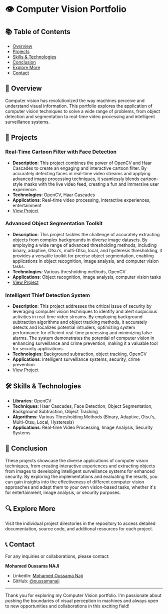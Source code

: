 # 👁️ Computer Vision Portfolio

## 📚 Table of Contents

- [Overview](#-overview)
- [Projects](#-projects)
- [Skills & Technologies](#-skills--technologies)
- [Conclusion](#-conclusion)
- [Explore More](#-explore-more)
- [Contact](#-contact)

## 🌟 Overview

Computer vision has revolutionized the way machines perceive and understand visual information. This portfolio explores the application of computer vision techniques to solve a wide range of problems, from object detection and segmentation to real-time video processing and intelligent surveillance systems.

## 🚀 Projects

### Real-Time Cartoon Filter with Face Detection
- **Description**: This project combines the power of OpenCV and Haar Cascades to create an engaging and interactive cartoon filter. By accurately detecting faces in real-time video streams and applying advanced image processing techniques, it seamlessly blends cartoon-style masks with the live video feed, creating a fun and immersive user experience.
- **Technologies**: OpenCV, Haar Cascades
- **Applications**: Real-time video processing, interactive experiences, entertainment
- [View Project](https://github.com/oussamanaji/Computer-Vision/tree/main/cartoon_filter_opencv)

### Advanced Object Segmentation Toolkit
- **Description**: This project tackles the challenge of accurately extracting objects from complex backgrounds in diverse image datasets. By employing a wide range of advanced thresholding methods, including binary, adaptive, Otsu's, multi-Otsu, local, and hysteresis thresholding, it provides a versatile toolkit for precise object segmentation, enabling applications in object recognition, image analysis, and computer vision tasks.
- **Technologies**: Various thresholding methods, OpenCV
- **Applications**: Object recognition, image analysis, computer vision tasks
- [View Project](https://github.com/oussamanaji/Computer-Vision/tree/main/object_segmentation_thresholding)

### Intelligent Thief Detection System
- **Description**: This project addresses the critical issue of security by leveraging computer vision techniques to identify and alert suspicious activities in real-time video streams. By employing background subtraction algorithms and object tracking methods, it accurately detects and localizes potential intruders, optimizing system performance for efficient real-time processing and minimizing false alarms. The system demonstrates the potential of computer vision in enhancing surveillance and crime prevention, making it a valuable tool for security applications.
- **Technologies**: Background subtraction, object tracking, OpenCV
- **Applications**: Intelligent surveillance systems, security, crime prevention
- [View Project](https://github.com/oussamanaji/Computer-Vision/tree/main/thief_detector_livefeed_processing)

## 🛠 Skills & Technologies

- **Libraries**: OpenCV
- **Techniques**: Haar Cascades, Face Detection, Object Segmentation, Background Subtraction, Object Tracking
- **Algorithms**: Various Thresholding Methods (Binary, Adaptive, Otsu's, Multi-Otsu, Local, Hysteresis)
- **Applications**: Real-time Video Processing, Image Analysis, Security Systems

## 🎯 Conclusion

These projects showcase the diverse applications of computer vision techniques, from creating interactive experiences and extracting objects from images to developing intelligent surveillance systems for enhanced security. By exploring the implementations and evaluating the results, you can gain insights into the effectiveness of different computer vision approaches and adapt them to your own vision-based tasks, whether it's for entertainment, image analysis, or security purposes.

## 🔍 Explore More

Visit the individual project directories in the repository to access detailed documentation, source code, and additional resources for each project.

## 📞 Contact

For any inquiries or collaborations, please contact:

**Mohamed Oussama NAJI**
- LinkedIn: [Mohamed Oussama Naji](https://www.linkedin.com/in/oussamanaji/)
- GitHub: [@oussamanaji](https://github.com/oussamanaji)

---

Thank you for exploring my Computer Vision portfolio. I'm passionate about pushing the boundaries of visual perception in machines and always open to new opportunities and collaborations in this exciting field!
